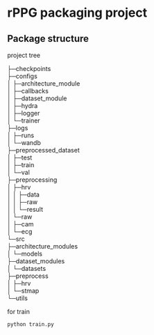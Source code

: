 # rPPG packaging project

## Package structure

project tree

├─checkpoints  
├─configs  
│  ├─architecture_module  
│  ├─callbacks  
│  ├─dataset_module  
│  ├─hydra  
│  ├─logger  
│  └─trainer  
├─logs  
│  ├─runs  
│  └─wandb  
├─preprocessed_dataset  
│  ├─test  
│  ├─train  
│  └─val  
├─preprocessing  
│  ├─hrv  
│  │  ├─data  
│  │  ├─raw  
│  │  └─result  
│  └─raw  
│      ├─cam  
│      └─ecg  
└─src  
    ├─architecture_modules  
    │  └─models  
    ├─dataset_modules  
    │  └─datasets  
    ├─preprocess  
    │  ├─hrv  
    │  └─stmap  
    └─utils  

for train

    python train.py

